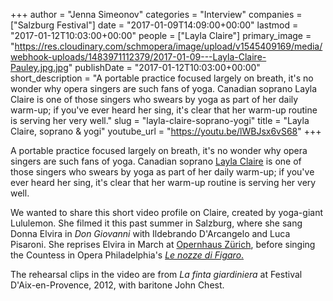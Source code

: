 +++
author = "Jenna Simeonov"
categories = "Interview"
companies = ["Salzburg Festival"]
date = "2017-01-09T14:09:00+00:00"
lastmod = "2017-01-12T10:03:00+00:00"
people = ["Layla Claire"]
primary_image = "https://res.cloudinary.com/schmopera/image/upload/v1545409169/media/webhook-uploads/1483971112379/2017-01-09---Layla-Claire-Pauley.jpg.jpg"
publishDate = "2017-01-12T10:03:00+00:00"
short_description = "A portable practice focused largely on breath, it&#039;s no wonder why opera singers are such fans of yoga. Canadian soprano Layla Claire is one of those singers who swears by yoga as part of her daily warm-up; if you&#039;ve ever heard her sing, it&#039;s clear that her warm-up routine is serving her very well."
slug = "layla-claire-soprano-yogi"
title = "Layla Claire, soprano &amp; yogi"
youtube_url = "https://youtu.be/lWBJsx6vS68"
+++

A portable practice focused largely on breath, it's no wonder why opera singers are such fans of yoga. Canadian soprano [Layla Claire](/talking-with-singers-layla-claire/) is one of those singers who swears by yoga as part of her daily warm-up; if you've ever heard her sing, it's clear that her warm-up routine is serving her very well.

We wanted to share this short video profile on Claire, created by yoga-giant Lululemon. She filmed it this past summer in Salzburg, where she sang Donna Elvira in *Don Giovanni* with Ildebrando D'Arcangelo and Luca Pisaroni. She reprises Elvira in March at [Opernhaus Zürich](http://www.opernhaus.ch/en/activity/detail/don-giovanni-11-03-2017-18634/), before singing the Countess in Opera Philadelphia's [*Le nozze di Figaro*.](https://www.operaphila.org/whats-on/)

The rehearsal clips in the video are from *La finta giardiniera* at Festival D'Aix-en-Provence, 2012, with baritone John Chest. 
